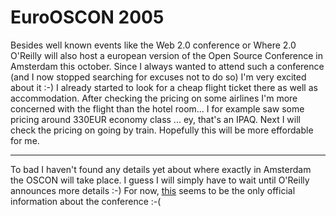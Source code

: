 # EuroOSCON 2005

Besides well known events like the Web 2.0 conference or Where 2.0 O'Reilly will also host a european version of the Open Source Conference in Amsterdam this october. Since I always wanted to attend such a conference (and I now stopped searching for excuses not to do so) I'm very excited about it :-) I already started to look for a cheap flight ticket there as well as accommodation. After checking the pricing on some airlines I'm more concerned with the flight than the hotel room... I for example saw some pricing around 330EUR economy class ... ey, that's an IPAQ. Next I will check the pricing on going by train. Hopefully this will be more effordable for me.

-------------------------------



To bad I haven't found any details yet about where exactly in Amsterdam the OSCON will take place. I guess I will simply have to wait until O'Reilly announces more details :-) For now, <a href="http://conferences.oreillynet.com/cs/eurooscon/create/e_sess">this</a> seems to be the only official information about the conference :-(